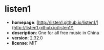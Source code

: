 # listen1

- **homepage**: [http://listen1.github.io/listen1/](http://listen1.github.io/listen1/)
- **description**: One for all free music in China
- **version**: 2.32.0
- **license**: MIT

